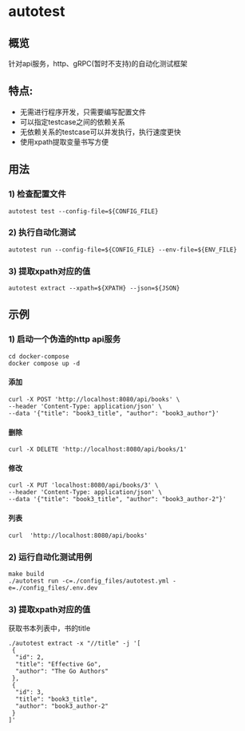# autotest

## 概览
针对api服务，http、gRPC(暂时不支持)的自动化测试框架

## 特点:
* 无需进行程序开发，只需要编写配置文件
* 可以指定testcase之间的依赖关系
* 无依赖关系的testcase可以并发执行，执行速度更快
* 使用xpath提取变量书写方便

## 用法
### 1) 检查配置文件
``` 
autotest test --config-file=${CONFIG_FILE}
```

### 2) 执行自动化测试
``` 
autotest run --config-file=${CONFIG_FILE} --env-file=${ENV_FILE}
```

### 3) 提取xpath对应的值
``` 
autotest extract --xpath=${XPATH} --json=${JSON}
```

## 示例
### 1) 启动一个伪造的http api服务
```
cd docker-compose
docker compose up -d
```
#### 添加
```
curl -X POST 'http://localhost:8080/api/books' \
--header 'Content-Type: application/json' \
--data '{"title": "book3_title", "author": "book3_author"}'
```

#### 删除
```
curl -X DELETE 'http://localhost:8080/api/books/1'
```

#### 修改
```
curl -X PUT 'localhost:8080/api/books/3' \
--header 'Content-Type: application/json' \
--data '{"title": "book3_title", "author": "book3_author-2"}'
```
#### 列表
```
curl  'http://localhost:8080/api/books'
```

### 2) 运行自动化测试用例
```
make build
./autotest run -c=./config_files/autotest.yml -e=./config_files/.env.dev
```

### 3) 提取xpath对应的值
获取书本列表中，书的title
```
./autotest extract -x "//title" -j '[
 {
  "id": 2,
  "title": "Effective Go",
  "author": "The Go Authors"
 },
 {
  "id": 3,
  "title": "book3_title",
  "author": "book3_author-2"
 }
]'
```


